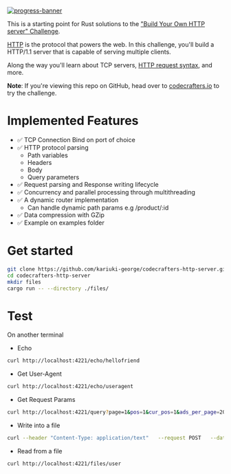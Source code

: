 [![progress-banner](https://backend.codecrafters.io/progress/http-server/dbbe22ab-bc9b-4fba-be70-ac26a8bbab11)](https://app.codecrafters.io/users/codecrafters-bot?r=2qF)

This is a starting point for Rust solutions to the
["Build Your Own HTTP server" Challenge](https://app.codecrafters.io/courses/http-server/overview).

[HTTP](https://en.wikipedia.org/wiki/Hypertext_Transfer_Protocol) is the
protocol that powers the web. In this challenge, you'll build a HTTP/1.1 server
that is capable of serving multiple clients.

Along the way you'll learn about TCP servers,
[HTTP request syntax](https://www.w3.org/Protocols/rfc2616/rfc2616-sec5.html),
and more.

**Note**: If you're viewing this repo on GitHub, head over to
[codecrafters.io](https://codecrafters.io) to try the challenge.

# Implemented Features

- ✅ TCP Connection Bind on port of choice
- ✅ HTTP protocol parsing
  - Path variables
  - Headers
  - Body
  - Query parameters
- ✅ Request parsing and Response writing lifecycle
- ✅ Concurrency and parallel processing through multithreading
- ✅ A dynamic router implementation
  - Can handle dynamic path params e.g /product/:id
- ✅ Data compression with GZip
- ✅ Example on examples folder

# Get started

```bash
git clone https://github.com/kariuki-george/codecrafters-http-server.git
cd codecrafters-http-server
mkdir files
cargo run -- --directory ./files/
```

# Test

On another terminal

- Echo

```bash
curl http://localhost:4221/echo/hellofriend
```

- Get User-Agent

```bash
curl http://localhost:4221/echo/useragent
```

- Get Request Params

```bash
curl http://localhost:4221/query?page=1&pos=1&cur_pos=1&ads_per_page=20&ads_count=20
```

- Write into a file

```bash
curl --header "Content-Type: application/text"   --request POST   --data 'Hello from George🤭'   http://localhost:4221/files/user
```

- Read from a file

```bash
curl http://localhost:4221/files/user
```
